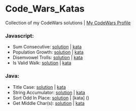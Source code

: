# Code_Wars_Katas

Collection of my CodeWars solutions | [My CodeWars Profile](https://www.codewars.com/users/sPesce)

### Javascript:

- Sum Consecutive: [solution](Javascript/Beginner%20Series%20%233%20Sum%20of%20Numbers/solution.js) | [kata](https://www.codewars.com/kata/55f2b110f61eb01779000053/train/javascript)
- Population Growth: [solution](Javascript/%20Growth%20of%20a%20Population/solution.js) | [kata](https://www.codewars.com/kata/563b662a59afc2b5120000c6/train/javascript)
- Disemvowel Trolls: [solution](Javascript/Disemvowel%20Trolls/solution.js) | [kata](https://www.codewars.com/kata/52fba66badcd10859f00097e/train/javascript)
- Is Valid Walk: [solution](Javascript/Is%20Valid%20Walk/solution.js) | [kata](https://www.codewars.com/kata/54da539698b8a2ad76000228/train/javascript) 

### Java:

- Title Case: [solution](Java/Solutions/src/JadenCase.java) | [kata](https://www.codewars.com/kata/5390bac347d09b7da40006f6/train/java)
- String Accumulator: [solution](Java/Solutions/src/Accumul.java) | [kata](https://www.codewars.com/kata/5667e8f4e3f572a8f2000039/train/java)
- Sort Odd In Place: [solution]() | [kata] ()
- Get Middle Char(s): [solution](Java/Solutions/src/MiddleChar.java) | [kata](https://www.codewars.com/kata/56747fd5cb988479af000028/train/java)
